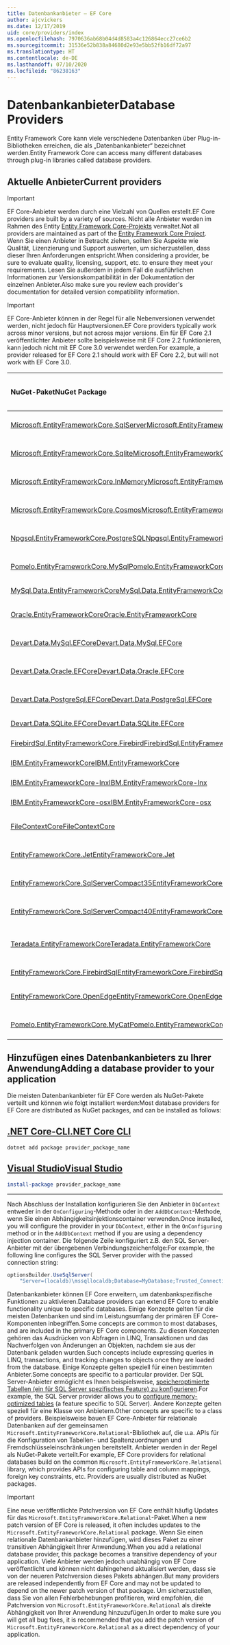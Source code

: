 ```yaml
---
title: Datenbankanbieter – EF Core
author: ajcvickers
ms.date: 12/17/2019
uid: core/providers/index
ms.openlocfilehash: 7970636ab68b04d4d8583a4c126864ecc27ce6b2
ms.sourcegitcommit: 31536e52b838a84680d2e93e5bb52fb16df72a97
ms.translationtype: HT
ms.contentlocale: de-DE
ms.lasthandoff: 07/10/2020
ms.locfileid: "86238163"
---
```

# <a name="database-providers"></a><span data-ttu-id="6ba8a-102">Datenbankanbieter</span><span class="sxs-lookup"><span data-stu-id="6ba8a-102">Database Providers</span></span>

<span data-ttu-id="6ba8a-103">Entity Framework Core kann viele verschiedene Datenbanken über Plug-in-Bibliotheken erreichen, die als „Datenbankanbieter“ bezeichnet werden.</span><span class="sxs-lookup"><span data-stu-id="6ba8a-103">Entity Framework Core can access many different databases through plug-in libraries called database providers.</span></span>

## <a name="current-providers"></a><span data-ttu-id="6ba8a-104">Aktuelle Anbieter</span><span class="sxs-lookup"><span data-stu-id="6ba8a-104">Current providers</span></span>

> [!IMPORTANT]  
> <span data-ttu-id="6ba8a-105">EF Core-Anbieter werden durch eine Vielzahl von Quellen erstellt.</span><span class="sxs-lookup"><span data-stu-id="6ba8a-105">EF Core providers are built by a variety of sources.</span></span> <span data-ttu-id="6ba8a-106">Nicht alle Anbieter werden im Rahmen des Entity [Entity Framework Core-Projekts](https://github.com/aspnet/EntityFrameworkCore) verwaltet.</span><span class="sxs-lookup"><span data-stu-id="6ba8a-106">Not all providers are maintained as part of the [Entity Framework Core Project](https://github.com/aspnet/EntityFrameworkCore).</span></span> <span data-ttu-id="6ba8a-107">Wenn Sie einen Anbieter in Betracht ziehen, sollten Sie Aspekte wie Qualität, Lizenzierung und Support auswerten, um sicherzustellen, dass dieser Ihren Anforderungen entspricht.</span><span class="sxs-lookup"><span data-stu-id="6ba8a-107">When considering a provider, be sure to evaluate quality, licensing, support, etc. to ensure they meet your requirements.</span></span> <span data-ttu-id="6ba8a-108">Lesen Sie außerdem in jedem Fall die ausführlichen Informationen zur Versionskompatibilität in der Dokumentation der einzelnen Anbieter.</span><span class="sxs-lookup"><span data-stu-id="6ba8a-108">Also make sure you review each provider's documentation for detailed version compatibility information.</span></span>

> [!IMPORTANT]  
> <span data-ttu-id="6ba8a-109">EF Core-Anbieter können in der Regel für alle Nebenversionen verwendet werden, nicht jedoch für Hauptversionen.</span><span class="sxs-lookup"><span data-stu-id="6ba8a-109">EF Core providers typically work across minor versions, but not across major versions.</span></span> <span data-ttu-id="6ba8a-110">Ein für EF Core 2.1 veröffentlichter Anbieter sollte beispielsweise mit EF Core 2.2 funktionieren, kann jedoch nicht mit EF Core 3.0 verwendet werden.</span><span class="sxs-lookup"><span data-stu-id="6ba8a-110">For example, a provider released for EF Core 2.1 should work with EF Core 2.2, but will not work with EF Core 3.0.</span></span> 

| <span data-ttu-id="6ba8a-111">NuGet-Paket</span><span class="sxs-lookup"><span data-stu-id="6ba8a-111">NuGet Package</span></span>                                                                                                                                                                         | <span data-ttu-id="6ba8a-112">Unterstützte Datenbank-Engines</span><span class="sxs-lookup"><span data-stu-id="6ba8a-112">Supported database engines</span></span> | <span data-ttu-id="6ba8a-113">Maintainer/Anbieter</span><span class="sxs-lookup"><span data-stu-id="6ba8a-113">Maintainer / Vendor</span></span>                                                           | <span data-ttu-id="6ba8a-114">Hinweise/Anforderungen</span><span class="sxs-lookup"><span data-stu-id="6ba8a-114">Notes / Requirements</span></span>     | <span data-ttu-id="6ba8a-115">Zielversion</span><span class="sxs-lookup"><span data-stu-id="6ba8a-115">Built for version</span></span> | <span data-ttu-id="6ba8a-116">Nützliche Links</span><span class="sxs-lookup"><span data-stu-id="6ba8a-116">Useful links</span></span>                                                                                                                                                                                       |
|:--------------------------------------------------------------------------------------------------------------------------------------------------------------------------------------|:---------------------------|:------------------------------------------------------------------------------|:-------------------------|:------------------|:---------------------------------------------------------------------------------------------------------------------------------------------------------------------------------------------------|
| [<span data-ttu-id="6ba8a-117">Microsoft.EntityFrameworkCore.SqlServer</span><span class="sxs-lookup"><span data-stu-id="6ba8a-117">Microsoft.EntityFrameworkCore.SqlServer</span></span>](https://www.nuget.org/packages/Microsoft.EntityFrameworkCore.SqlServer)                                                                     | <span data-ttu-id="6ba8a-118">SQL Server 2012 oder höher</span><span class="sxs-lookup"><span data-stu-id="6ba8a-118">SQL Server 2012 onwards</span></span>    | <span data-ttu-id="6ba8a-119">[EF Core-Projekt](https://github.com/aspnet/EntityFrameworkCore/) (Microsoft)</span><span class="sxs-lookup"><span data-stu-id="6ba8a-119">[EF Core Project](https://github.com/aspnet/EntityFrameworkCore/) (Microsoft)</span></span> |                          | <span data-ttu-id="6ba8a-120">3.1</span><span class="sxs-lookup"><span data-stu-id="6ba8a-120">3.1</span></span>               | [<span data-ttu-id="6ba8a-121">docs</span><span class="sxs-lookup"><span data-stu-id="6ba8a-121">docs</span></span>](xref:core/providers/sql-server/index)                                                                                                                                                       |
| [<span data-ttu-id="6ba8a-122">Microsoft.EntityFrameworkCore.Sqlite</span><span class="sxs-lookup"><span data-stu-id="6ba8a-122">Microsoft.EntityFrameworkCore.Sqlite</span></span>](https://www.nuget.org/packages/Microsoft.EntityFrameworkCore.Sqlite)                                                                           | <span data-ttu-id="6ba8a-123">SQLite 3.7 oder höher</span><span class="sxs-lookup"><span data-stu-id="6ba8a-123">SQLite 3.7 onwards</span></span>         | <span data-ttu-id="6ba8a-124">[EF Core-Projekt](https://github.com/aspnet/EntityFrameworkCore/) (Microsoft)</span><span class="sxs-lookup"><span data-stu-id="6ba8a-124">[EF Core Project](https://github.com/aspnet/EntityFrameworkCore/) (Microsoft)</span></span> |                          | <span data-ttu-id="6ba8a-125">3.1</span><span class="sxs-lookup"><span data-stu-id="6ba8a-125">3.1</span></span>               | [<span data-ttu-id="6ba8a-126">docs</span><span class="sxs-lookup"><span data-stu-id="6ba8a-126">docs</span></span>](xref:core/providers/sqlite/index)                                                                                                                                                           |
| [<span data-ttu-id="6ba8a-127">Microsoft.EntityFrameworkCore.InMemory</span><span class="sxs-lookup"><span data-stu-id="6ba8a-127">Microsoft.EntityFrameworkCore.InMemory</span></span>](https://www.nuget.org/packages/Microsoft.EntityFrameworkCore.InMemory)                                                                       | <span data-ttu-id="6ba8a-128">EF Core-In-Memory-Datenbank</span><span class="sxs-lookup"><span data-stu-id="6ba8a-128">EF Core in-memory database</span></span> | <span data-ttu-id="6ba8a-129">[EF Core-Projekt](https://github.com/aspnet/EntityFrameworkCore/) (Microsoft)</span><span class="sxs-lookup"><span data-stu-id="6ba8a-129">[EF Core Project](https://github.com/aspnet/EntityFrameworkCore/) (Microsoft)</span></span> | [<span data-ttu-id="6ba8a-130">Einschränkungen</span><span class="sxs-lookup"><span data-stu-id="6ba8a-130">Limitations</span></span>](xref:core/miscellaneous/testing/in-memory)                 | <span data-ttu-id="6ba8a-131">3.1</span><span class="sxs-lookup"><span data-stu-id="6ba8a-131">3.1</span></span>               | [<span data-ttu-id="6ba8a-132">docs</span><span class="sxs-lookup"><span data-stu-id="6ba8a-132">docs</span></span>](xref:core/providers/in-memory/index)                                                                                                                                                        |
| [<span data-ttu-id="6ba8a-133">Microsoft.EntityFrameworkCore.Cosmos</span><span class="sxs-lookup"><span data-stu-id="6ba8a-133">Microsoft.EntityFrameworkCore.Cosmos</span></span>](https://www.nuget.org/packages/Microsoft.EntityFrameworkCore.Cosmos)                                                                           | <span data-ttu-id="6ba8a-134">Azure Cosmos DB SQL-API</span><span class="sxs-lookup"><span data-stu-id="6ba8a-134">Azure Cosmos DB SQL API</span></span>    | <span data-ttu-id="6ba8a-135">[EF Core-Projekt](https://github.com/aspnet/EntityFrameworkCore/) (Microsoft)</span><span class="sxs-lookup"><span data-stu-id="6ba8a-135">[EF Core Project](https://github.com/aspnet/EntityFrameworkCore/) (Microsoft)</span></span> |                          | <span data-ttu-id="6ba8a-136">3.1</span><span class="sxs-lookup"><span data-stu-id="6ba8a-136">3.1</span></span>               | [<span data-ttu-id="6ba8a-137">docs</span><span class="sxs-lookup"><span data-stu-id="6ba8a-137">docs</span></span>](xref:core/providers/cosmos/index)                                                                                                                                                           |
| [<span data-ttu-id="6ba8a-138">Npgsql.EntityFrameworkCore.PostgreSQL</span><span class="sxs-lookup"><span data-stu-id="6ba8a-138">Npgsql.EntityFrameworkCore.PostgreSQL</span></span>](https://www.nuget.org/packages/Npgsql.EntityFrameworkCore.PostgreSQL)                                                                         | <span data-ttu-id="6ba8a-139">PostgreSQL</span><span class="sxs-lookup"><span data-stu-id="6ba8a-139">PostgreSQL</span></span>                 | [<span data-ttu-id="6ba8a-140">Npgsql-Entwicklungsteam</span><span class="sxs-lookup"><span data-stu-id="6ba8a-140">Npgsql Development Team</span></span>](https://github.com/npgsql)                          |                          | <span data-ttu-id="6ba8a-141">3.1</span><span class="sxs-lookup"><span data-stu-id="6ba8a-141">3.1</span></span>               | [<span data-ttu-id="6ba8a-142">docs</span><span class="sxs-lookup"><span data-stu-id="6ba8a-142">docs</span></span>](https://www.npgsql.org/efcore/index.html)                                                                                                                                                   |
| [<span data-ttu-id="6ba8a-143">Pomelo.EntityFrameworkCore.MySql</span><span class="sxs-lookup"><span data-stu-id="6ba8a-143">Pomelo.EntityFrameworkCore.MySql</span></span>](https://www.nuget.org/packages/Pomelo.EntityFrameworkCore.MySql)                                                                                   | <span data-ttu-id="6ba8a-144">MySQL, MariaDB</span><span class="sxs-lookup"><span data-stu-id="6ba8a-144">MySQL, MariaDB</span></span>             | [<span data-ttu-id="6ba8a-145">Pomelo Foundation-Projekt</span><span class="sxs-lookup"><span data-stu-id="6ba8a-145">Pomelo Foundation Project</span></span>](https://github.com/PomeloFoundation)              |                          | <span data-ttu-id="6ba8a-146">3.1</span><span class="sxs-lookup"><span data-stu-id="6ba8a-146">3.1</span></span>               | [<span data-ttu-id="6ba8a-147">readme</span><span class="sxs-lookup"><span data-stu-id="6ba8a-147">readme</span></span>](https://github.com/PomeloFoundation/Pomelo.EntityFrameworkCore.MySql/blob/master/README.md)                                                                                               |
| [<span data-ttu-id="6ba8a-148">MySql.Data.EntityFrameworkCore</span><span class="sxs-lookup"><span data-stu-id="6ba8a-148">MySql.Data.EntityFrameworkCore</span></span>](https://www.nuget.org/packages/MySql.Data.EntityFrameworkCore)                                                                                       | <span data-ttu-id="6ba8a-149">MySQL</span><span class="sxs-lookup"><span data-stu-id="6ba8a-149">MySQL</span></span>                      | <span data-ttu-id="6ba8a-150">[MySQL-Projekt](https://dev.mysql.com) (Oracle)</span><span class="sxs-lookup"><span data-stu-id="6ba8a-150">[MySQL project](https://dev.mysql.com) (Oracle)</span></span>                               |                          | <span data-ttu-id="6ba8a-151">3.1</span><span class="sxs-lookup"><span data-stu-id="6ba8a-151">3.1</span></span>               | [<span data-ttu-id="6ba8a-152">docs</span><span class="sxs-lookup"><span data-stu-id="6ba8a-152">docs</span></span>](https://dev.mysql.com/doc/connector-net/en/connector-net-entityframework-core.html)                                                                                                         |
| [<span data-ttu-id="6ba8a-153">Oracle.EntityFrameworkCore</span><span class="sxs-lookup"><span data-stu-id="6ba8a-153">Oracle.EntityFrameworkCore</span></span>](https://www.nuget.org/packages/Oracle.EntityFrameworkCore/)                                                                                              | <span data-ttu-id="6ba8a-154">Oracle DB 11.2 und höher</span><span class="sxs-lookup"><span data-stu-id="6ba8a-154">Oracle DB 11.2 onwards</span></span>     | [<span data-ttu-id="6ba8a-155">Oracle</span><span class="sxs-lookup"><span data-stu-id="6ba8a-155">Oracle</span></span>](https://www.oracle.com/technetwork/topics/dotnet/)                   | <span data-ttu-id="6ba8a-156">Beta</span><span class="sxs-lookup"><span data-stu-id="6ba8a-156">Beta</span></span>                     | <span data-ttu-id="6ba8a-157">3.1</span><span class="sxs-lookup"><span data-stu-id="6ba8a-157">3.1</span></span>               | [<span data-ttu-id="6ba8a-158">Website</span><span class="sxs-lookup"><span data-stu-id="6ba8a-158">website</span></span>](https://www.oracle.com/technetwork/topics/dotnet/)                                                                                                                                       |
| [<span data-ttu-id="6ba8a-159">Devart.Data.MySql.EFCore</span><span class="sxs-lookup"><span data-stu-id="6ba8a-159">Devart.Data.MySql.EFCore</span></span>](https://www.nuget.org/packages/Devart.Data.MySql.EFCore/)                                                                                                  | <span data-ttu-id="6ba8a-160">MySQL 5 oder höher</span><span class="sxs-lookup"><span data-stu-id="6ba8a-160">MySQL 5 onwards</span></span>            | [<span data-ttu-id="6ba8a-161">DevArt</span><span class="sxs-lookup"><span data-stu-id="6ba8a-161">DevArt</span></span>](https://www.devart.com/)                                             | <span data-ttu-id="6ba8a-162">Bezahlt</span><span class="sxs-lookup"><span data-stu-id="6ba8a-162">Paid</span></span>                     | <span data-ttu-id="6ba8a-163">3.1</span><span class="sxs-lookup"><span data-stu-id="6ba8a-163">3.1</span></span>               | [<span data-ttu-id="6ba8a-164">docs</span><span class="sxs-lookup"><span data-stu-id="6ba8a-164">docs</span></span>](https://www.devart.com/dotconnect/mysql/docs/)                                                                                                                                              |
| [<span data-ttu-id="6ba8a-165">Devart.Data.Oracle.EFCore</span><span class="sxs-lookup"><span data-stu-id="6ba8a-165">Devart.Data.Oracle.EFCore</span></span>](https://www.nuget.org/packages/Devart.Data.Oracle.EFCore/)                                                                                                | <span data-ttu-id="6ba8a-166">Oracle DB 9.2.0.4 und höher</span><span class="sxs-lookup"><span data-stu-id="6ba8a-166">Oracle DB 9.2.0.4 onwards</span></span>  | [<span data-ttu-id="6ba8a-167">DevArt</span><span class="sxs-lookup"><span data-stu-id="6ba8a-167">DevArt</span></span>](https://www.devart.com/)                                             | <span data-ttu-id="6ba8a-168">Bezahlt</span><span class="sxs-lookup"><span data-stu-id="6ba8a-168">Paid</span></span>                     | <span data-ttu-id="6ba8a-169">3.1</span><span class="sxs-lookup"><span data-stu-id="6ba8a-169">3.1</span></span>               | [<span data-ttu-id="6ba8a-170">docs</span><span class="sxs-lookup"><span data-stu-id="6ba8a-170">docs</span></span>](https://www.devart.com/dotconnect/oracle/docs/)                                                                                                                                             |
| [<span data-ttu-id="6ba8a-171">Devart.Data.PostgreSql.EFCore</span><span class="sxs-lookup"><span data-stu-id="6ba8a-171">Devart.Data.PostgreSql.EFCore</span></span>](https://www.nuget.org/packages/Devart.Data.PostgreSql.EFCore/)                                                                                        | <span data-ttu-id="6ba8a-172">PostgreSQL 8.0 oder höher</span><span class="sxs-lookup"><span data-stu-id="6ba8a-172">PostgreSQL 8.0 onwards</span></span>     | [<span data-ttu-id="6ba8a-173">DevArt</span><span class="sxs-lookup"><span data-stu-id="6ba8a-173">DevArt</span></span>](https://www.devart.com/)                                             | <span data-ttu-id="6ba8a-174">Bezahlt</span><span class="sxs-lookup"><span data-stu-id="6ba8a-174">Paid</span></span>                     | <span data-ttu-id="6ba8a-175">3.1</span><span class="sxs-lookup"><span data-stu-id="6ba8a-175">3.1</span></span>               | [<span data-ttu-id="6ba8a-176">docs</span><span class="sxs-lookup"><span data-stu-id="6ba8a-176">docs</span></span>](https://www.devart.com/dotconnect/postgresql/docs/)                                                                                                                                         |
| [<span data-ttu-id="6ba8a-177">Devart.Data.SQLite.EFCore</span><span class="sxs-lookup"><span data-stu-id="6ba8a-177">Devart.Data.SQLite.EFCore</span></span>](https://www.nuget.org/packages/Devart.Data.SQLite.EFCore/)                                                                                                | <span data-ttu-id="6ba8a-178">SQLite 3 oder höher</span><span class="sxs-lookup"><span data-stu-id="6ba8a-178">SQLite 3 onwards</span></span>           | [<span data-ttu-id="6ba8a-179">DevArt</span><span class="sxs-lookup"><span data-stu-id="6ba8a-179">DevArt</span></span>](https://www.devart.com/)                                             | <span data-ttu-id="6ba8a-180">Bezahlt</span><span class="sxs-lookup"><span data-stu-id="6ba8a-180">Paid</span></span>                     | <span data-ttu-id="6ba8a-181">3.1</span><span class="sxs-lookup"><span data-stu-id="6ba8a-181">3.1</span></span>               | [<span data-ttu-id="6ba8a-182">docs</span><span class="sxs-lookup"><span data-stu-id="6ba8a-182">docs</span></span>](https://www.devart.com/dotconnect/sqlite/docs/)                                                                                                                                             |
| [<span data-ttu-id="6ba8a-183">FirebirdSql.EntityFrameworkCore.Firebird</span><span class="sxs-lookup"><span data-stu-id="6ba8a-183">FirebirdSql.EntityFrameworkCore.Firebird</span></span>](https://www.nuget.org/packages/FirebirdSql.EntityFrameworkCore.Firebird/)                                                                  | <span data-ttu-id="6ba8a-184">Firebird 2.5 und 3.x</span><span class="sxs-lookup"><span data-stu-id="6ba8a-184">Firebird 2.5 and 3.x</span></span>       | [<span data-ttu-id="6ba8a-185">Jiří Činčura</span><span class="sxs-lookup"><span data-stu-id="6ba8a-185">Jiří Činčura</span></span>](https://github.com/cincuranet)                                 |                          | <span data-ttu-id="6ba8a-186">3.1</span><span class="sxs-lookup"><span data-stu-id="6ba8a-186">3.1</span></span>               | [<span data-ttu-id="6ba8a-187">docs</span><span class="sxs-lookup"><span data-stu-id="6ba8a-187">docs</span></span>](https://github.com/cincuranet/FirebirdSql.Data.FirebirdClient/blob/master/Provider/docs/entity-framework-core.md)                                                                           |
| [<span data-ttu-id="6ba8a-188">IBM.EntityFrameworkCore</span><span class="sxs-lookup"><span data-stu-id="6ba8a-188">IBM.EntityFrameworkCore</span></span>](https://www-112.ibm.com/software/howtobuy/passportadvantage/paocustomer/sdma/SDMA?P0=DOWNLOAD_SEARCH_BY_PART_NO&FIELD_SEARCH_TYPE=3&searchVal=CC6XFML)      | <span data-ttu-id="6ba8a-189">DB2, Informix</span><span class="sxs-lookup"><span data-stu-id="6ba8a-189">Db2, Informix</span></span>              | [<span data-ttu-id="6ba8a-190">IBM</span><span class="sxs-lookup"><span data-stu-id="6ba8a-190">IBM</span></span>](https://ibm.com)                                                        | <span data-ttu-id="6ba8a-191">Kostenpflichtig, Windows</span><span class="sxs-lookup"><span data-stu-id="6ba8a-191">Paid, Windows</span></span>            | <span data-ttu-id="6ba8a-192">3.1</span><span class="sxs-lookup"><span data-stu-id="6ba8a-192">3.1</span></span>               | [<span data-ttu-id="6ba8a-193">Kundenwebsite</span><span class="sxs-lookup"><span data-stu-id="6ba8a-193">customer website</span></span>](https://www.ibm.com/software/passportadvantage/pao_customer.html) |
| [<span data-ttu-id="6ba8a-194">IBM.EntityFrameworkCore-lnx</span><span class="sxs-lookup"><span data-stu-id="6ba8a-194">IBM.EntityFrameworkCore-lnx</span></span>](https://www-112.ibm.com/software/howtobuy/passportadvantage/paocustomer/sdma/SDMA?P0=DOWNLOAD_SEARCH_BY_PART_NO&FIELD_SEARCH_TYPE=3&searchVal=CC6XGML)  | <span data-ttu-id="6ba8a-195">DB2, Informix</span><span class="sxs-lookup"><span data-stu-id="6ba8a-195">Db2, Informix</span></span>              | [<span data-ttu-id="6ba8a-196">IBM</span><span class="sxs-lookup"><span data-stu-id="6ba8a-196">IBM</span></span>](https://ibm.com)                                                        | <span data-ttu-id="6ba8a-197">Kostenpflichtig, Linux</span><span class="sxs-lookup"><span data-stu-id="6ba8a-197">Paid, Linux</span></span>              | <span data-ttu-id="6ba8a-198">3.1</span><span class="sxs-lookup"><span data-stu-id="6ba8a-198">3.1</span></span>               | [<span data-ttu-id="6ba8a-199">Kundenwebsite</span><span class="sxs-lookup"><span data-stu-id="6ba8a-199">customer website</span></span>](https://www.ibm.com/software/passportadvantage/pao_customer.html) |
| [<span data-ttu-id="6ba8a-200">IBM.EntityFrameworkCore-osx</span><span class="sxs-lookup"><span data-stu-id="6ba8a-200">IBM.EntityFrameworkCore-osx</span></span>](https://www-112.ibm.com/software/howtobuy/passportadvantage/paocustomer/sdma/SDMA?P0=DOWNLOAD_SEARCH_BY_PART_NO&FIELD_SEARCH_TYPE=3&searchVal=CC6XHML)  | <span data-ttu-id="6ba8a-201">DB2, Informix</span><span class="sxs-lookup"><span data-stu-id="6ba8a-201">Db2, Informix</span></span>              | [<span data-ttu-id="6ba8a-202">IBM</span><span class="sxs-lookup"><span data-stu-id="6ba8a-202">IBM</span></span>](https://ibm.com)                                                        | <span data-ttu-id="6ba8a-203">Kostenpflichtig, macOS</span><span class="sxs-lookup"><span data-stu-id="6ba8a-203">Paid, macOS</span></span>              | <span data-ttu-id="6ba8a-204">3.1</span><span class="sxs-lookup"><span data-stu-id="6ba8a-204">3.1</span></span>               | [<span data-ttu-id="6ba8a-205">Kundenwebsite</span><span class="sxs-lookup"><span data-stu-id="6ba8a-205">customer website</span></span>](https://www.ibm.com/software/passportadvantage/pao_customer.html) |
| [<span data-ttu-id="6ba8a-206">FileContextCore</span><span class="sxs-lookup"><span data-stu-id="6ba8a-206">FileContextCore</span></span>](https://www.nuget.org/packages/FileContextCore/)                                                                                                                    | <span data-ttu-id="6ba8a-207">Speichert Daten in Dateien</span><span class="sxs-lookup"><span data-stu-id="6ba8a-207">Stores data in files</span></span>       | [<span data-ttu-id="6ba8a-208">Morris Janatzek</span><span class="sxs-lookup"><span data-stu-id="6ba8a-208">Morris Janatzek</span></span>](https://github.com/morrisjdev)                              | <span data-ttu-id="6ba8a-209">Dient Entwicklungszwecken</span><span class="sxs-lookup"><span data-stu-id="6ba8a-209">For development purposes</span></span> | <span data-ttu-id="6ba8a-210">3.0</span><span class="sxs-lookup"><span data-stu-id="6ba8a-210">3.0</span></span>               | [<span data-ttu-id="6ba8a-211">readme</span><span class="sxs-lookup"><span data-stu-id="6ba8a-211">readme</span></span>](https://github.com/morrisjdev/FileContextCore/blob/master/README.md)                                                                                                                                              |
| [<span data-ttu-id="6ba8a-212">EntityFrameworkCore.Jet</span><span class="sxs-lookup"><span data-stu-id="6ba8a-212">EntityFrameworkCore.Jet</span></span>](https://www.nuget.org/packages/EntityFrameworkCore.Jet/)                                                                                                    | <span data-ttu-id="6ba8a-213">Microsoft Access-Dateien</span><span class="sxs-lookup"><span data-stu-id="6ba8a-213">Microsoft Access files</span></span>     | [<span data-ttu-id="6ba8a-214">Bubi</span><span class="sxs-lookup"><span data-stu-id="6ba8a-214">Bubi</span></span>](https://github.com/bubibubi)                                           | <span data-ttu-id="6ba8a-215">.NET Framework</span><span class="sxs-lookup"><span data-stu-id="6ba8a-215">.NET Framework</span></span>           | <span data-ttu-id="6ba8a-216">2.2</span><span class="sxs-lookup"><span data-stu-id="6ba8a-216">2.2</span></span>               | [<span data-ttu-id="6ba8a-217">readme</span><span class="sxs-lookup"><span data-stu-id="6ba8a-217">readme</span></span>](https://github.com/bubibubi/EntityFrameworkCore.Jet/blob/master/docs/README.md)                                                                                                           |
| [<span data-ttu-id="6ba8a-218">EntityFrameworkCore.SqlServerCompact35</span><span class="sxs-lookup"><span data-stu-id="6ba8a-218">EntityFrameworkCore.SqlServerCompact35</span></span>](https://www.nuget.org/packages/EntityFrameworkCore.SqlServerCompact35)                                                                       | <span data-ttu-id="6ba8a-219">SQL Server Compact 3,5</span><span class="sxs-lookup"><span data-stu-id="6ba8a-219">SQL Server Compact 3.5</span></span>     | [<span data-ttu-id="6ba8a-220">Erik Ejlskov Jensen</span><span class="sxs-lookup"><span data-stu-id="6ba8a-220">Erik Ejlskov Jensen</span></span>](https://github.com/ErikEJ/)                             | <span data-ttu-id="6ba8a-221">.NET Framework</span><span class="sxs-lookup"><span data-stu-id="6ba8a-221">.NET Framework</span></span>           | <span data-ttu-id="6ba8a-222">2.2</span><span class="sxs-lookup"><span data-stu-id="6ba8a-222">2.2</span></span>               | [<span data-ttu-id="6ba8a-223">wiki</span><span class="sxs-lookup"><span data-stu-id="6ba8a-223">wiki</span></span>](https://github.com/ErikEJ/EntityFramework.SqlServerCompact/wiki/Using-EF-Core-with-SQL-Server-Compact-in-Traditional-.NET-Applications)                                                     |
| [<span data-ttu-id="6ba8a-224">EntityFrameworkCore.SqlServerCompact40</span><span class="sxs-lookup"><span data-stu-id="6ba8a-224">EntityFrameworkCore.SqlServerCompact40</span></span>](https://www.nuget.org/packages/EntityFrameworkCore.SqlServerCompact40)                                                                       | <span data-ttu-id="6ba8a-225">SQL Server Compact 4.0</span><span class="sxs-lookup"><span data-stu-id="6ba8a-225">SQL Server Compact 4.0</span></span>     | [<span data-ttu-id="6ba8a-226">Erik Ejlskov Jensen</span><span class="sxs-lookup"><span data-stu-id="6ba8a-226">Erik Ejlskov Jensen</span></span>](https://github.com/ErikEJ/)                             | <span data-ttu-id="6ba8a-227">.NET Framework</span><span class="sxs-lookup"><span data-stu-id="6ba8a-227">.NET Framework</span></span>           | <span data-ttu-id="6ba8a-228">2.2</span><span class="sxs-lookup"><span data-stu-id="6ba8a-228">2.2</span></span>               | [<span data-ttu-id="6ba8a-229">wiki</span><span class="sxs-lookup"><span data-stu-id="6ba8a-229">wiki</span></span>](https://github.com/ErikEJ/EntityFramework.SqlServerCompact/wiki/Using-EF-Core-with-SQL-Server-Compact-in-Traditional-.NET-Applications)                                                     |
| [<span data-ttu-id="6ba8a-230">Teradata.EntityFrameworkCore</span><span class="sxs-lookup"><span data-stu-id="6ba8a-230">Teradata.EntityFrameworkCore</span></span>](https://www.nuget.org/packages/Teradata.EntityFrameworkCore/)                                                                                          | <span data-ttu-id="6ba8a-231">Teradata-Datenbank ab 16.10</span><span class="sxs-lookup"><span data-stu-id="6ba8a-231">Teradata Database 16.10 onwards</span></span> | [<span data-ttu-id="6ba8a-232">Teradata</span><span class="sxs-lookup"><span data-stu-id="6ba8a-232">Teradata</span></span>](https://downloads.teradata.com/download/connectivity/net-data-provider-for-teradata) |   | <span data-ttu-id="6ba8a-233">2.2</span><span class="sxs-lookup"><span data-stu-id="6ba8a-233">2.2</span></span>               |[<span data-ttu-id="6ba8a-234">Website</span><span class="sxs-lookup"><span data-stu-id="6ba8a-234">website</span></span>](https://www.nuget.org/packages/Teradata.EntityFrameworkCore/)                                                                                                                            |
| [<span data-ttu-id="6ba8a-235">EntityFrameworkCore.FirebirdSql</span><span class="sxs-lookup"><span data-stu-id="6ba8a-235">EntityFrameworkCore.FirebirdSql</span></span>](https://www.nuget.org/packages/EntityFrameworkCore.FirebirdSql/)                                                                                    | <span data-ttu-id="6ba8a-236">Firebird 2.5 und 3.x</span><span class="sxs-lookup"><span data-stu-id="6ba8a-236">Firebird 2.5 and 3.x</span></span>       | [<span data-ttu-id="6ba8a-237">Rafael Almeida</span><span class="sxs-lookup"><span data-stu-id="6ba8a-237">Rafael Almeida</span></span>](https://github.com/ralmsdeveloper)                           |                          | <span data-ttu-id="6ba8a-238">2.1</span><span class="sxs-lookup"><span data-stu-id="6ba8a-238">2.1</span></span>               | [<span data-ttu-id="6ba8a-239">wiki</span><span class="sxs-lookup"><span data-stu-id="6ba8a-239">wiki</span></span>](https://github.com/ralmsdeveloper/EntityFrameworkCore.FirebirdSQL/wiki)                                                                                                                     |
| [<span data-ttu-id="6ba8a-240">EntityFrameworkCore.OpenEdge</span><span class="sxs-lookup"><span data-stu-id="6ba8a-240">EntityFrameworkCore.OpenEdge</span></span>](https://www.nuget.org/packages/EntityFrameworkCore.OpenEdge/)                                                                                          | <span data-ttu-id="6ba8a-241">Progress OpenEdge</span><span class="sxs-lookup"><span data-stu-id="6ba8a-241">Progress OpenEdge</span></span>          | [<span data-ttu-id="6ba8a-242">Alex Wiese</span><span class="sxs-lookup"><span data-stu-id="6ba8a-242">Alex Wiese</span></span>](https://github.com/alexwiese)                                    |                          | <span data-ttu-id="6ba8a-243">2.1</span><span class="sxs-lookup"><span data-stu-id="6ba8a-243">2.1</span></span>               | [<span data-ttu-id="6ba8a-244">readme</span><span class="sxs-lookup"><span data-stu-id="6ba8a-244">readme</span></span>](https://github.com/alexwiese/EntityFrameworkCore.OpenEdge/blob/master/README.md)                                                                                                          |
| [<span data-ttu-id="6ba8a-245">Pomelo.EntityFrameworkCore.MyCat</span><span class="sxs-lookup"><span data-stu-id="6ba8a-245">Pomelo.EntityFrameworkCore.MyCat</span></span>](https://www.nuget.org/packages/Pomelo.EntityFrameworkCore.MyCat)                                                                                   | <span data-ttu-id="6ba8a-246">MyCAT-Server</span><span class="sxs-lookup"><span data-stu-id="6ba8a-246">MyCAT Server</span></span>               | [<span data-ttu-id="6ba8a-247">Pomelo Foundation-Projekt</span><span class="sxs-lookup"><span data-stu-id="6ba8a-247">Pomelo Foundation Project</span></span>](https://github.com/PomeloFoundation)              | <span data-ttu-id="6ba8a-248">Nur Vorabversion</span><span class="sxs-lookup"><span data-stu-id="6ba8a-248">Prerelease only</span></span>          | <span data-ttu-id="6ba8a-249">1.1</span><span class="sxs-lookup"><span data-stu-id="6ba8a-249">1.1</span></span>               | [<span data-ttu-id="6ba8a-250">readme</span><span class="sxs-lookup"><span data-stu-id="6ba8a-250">readme</span></span>](https://github.com/PomeloFoundation/Pomelo.EntityFrameworkCore.MyCat/blob/master/README.md)                                                                                               |

## <a name="adding-a-database-provider-to-your-application"></a><span data-ttu-id="6ba8a-251">Hinzufügen eines Datenbankanbieters zu Ihrer Anwendung</span><span class="sxs-lookup"><span data-stu-id="6ba8a-251">Adding a database provider to your application</span></span>

<span data-ttu-id="6ba8a-252">Die meisten Datenbankanbieter für EF Core werden als NuGet-Pakete verteilt und können wie folgt installiert werden:</span><span class="sxs-lookup"><span data-stu-id="6ba8a-252">Most database providers for EF Core are distributed as NuGet packages, and can be installed as follows:</span></span>

## <a name="net-core-cli"></a>[<span data-ttu-id="6ba8a-253">.NET Core-CLI</span><span class="sxs-lookup"><span data-stu-id="6ba8a-253">.NET Core CLI</span></span>](#tab/dotnet-core-cli)

```dotnetcli
dotnet add package provider_package_name
```

## <a name="visual-studio"></a>[<span data-ttu-id="6ba8a-254">Visual Studio</span><span class="sxs-lookup"><span data-stu-id="6ba8a-254">Visual Studio</span></span>](#tab/vs)

``` powershell
install-package provider_package_name
```

***

<span data-ttu-id="6ba8a-255">Nach Abschluss der Installation konfigurieren Sie den Anbieter in `DbContext` entweder in der `OnConfiguring`-Methode oder in der `AddDbContext`-Methode, wenn Sie einen Abhängigkeitsinjektionscontainer verwenden.</span><span class="sxs-lookup"><span data-stu-id="6ba8a-255">Once installed, you will configure the provider in your `DbContext`, either in the `OnConfiguring` method or in the `AddDbContext` method if you are using a dependency injection container.</span></span>
<span data-ttu-id="6ba8a-256">Die folgende Zeile konfiguriert z.B. den SQL Server-Anbieter mit der übergebenen Verbindungszeichenfolge:</span><span class="sxs-lookup"><span data-stu-id="6ba8a-256">For example, the following line configures the SQL Server provider with the passed connection string:</span></span>

``` csharp
optionsBuilder.UseSqlServer(
    "Server=(localdb)\mssqllocaldb;Database=MyDatabase;Trusted_Connection=True;");
```  

<span data-ttu-id="6ba8a-257">Datenbankanbieter können EF Core erweitern, um datenbankspezifische Funktionen zu aktivieren.</span><span class="sxs-lookup"><span data-stu-id="6ba8a-257">Database providers can extend EF Core to enable functionality unique to specific databases.</span></span>
<span data-ttu-id="6ba8a-258">Einige Konzepte gelten für die meisten Datenbanken und sind im Leistungsumfang der primären EF Core-Komponenten inbegriffen.</span><span class="sxs-lookup"><span data-stu-id="6ba8a-258">Some concepts are common to most databases, and are included in the primary EF Core components.</span></span>
<span data-ttu-id="6ba8a-259">Zu diesen Konzepten gehören das Ausdrücken von Abfragen in LINQ, Transaktionen und das Nachverfolgen von Änderungen an Objekten, nachdem sie aus der Datenbank geladen wurden.</span><span class="sxs-lookup"><span data-stu-id="6ba8a-259">Such concepts include expressing queries in LINQ, transactions, and tracking changes to objects once they are loaded from the database.</span></span>
<span data-ttu-id="6ba8a-260">Einige Konzepte gelten speziell für einen bestimmten Anbieter.</span><span class="sxs-lookup"><span data-stu-id="6ba8a-260">Some concepts are specific to a particular provider.</span></span>
<span data-ttu-id="6ba8a-261">Der SQL Server-Anbieter ermöglicht es Ihnen beispielsweise, [speicheroptimierte Tabellen (ein für SQL Server spezifisches Feature) zu konfigurieren](xref:core/providers/sql-server/memory-optimized-tables).</span><span class="sxs-lookup"><span data-stu-id="6ba8a-261">For example, the SQL Server provider allows you to [configure memory-optimized tables](xref:core/providers/sql-server/memory-optimized-tables) (a feature specific to SQL Server).</span></span>
<span data-ttu-id="6ba8a-262">Andere Konzepte gelten speziell für eine Klasse von Anbietern.</span><span class="sxs-lookup"><span data-stu-id="6ba8a-262">Other concepts are specific to a class of providers.</span></span>
<span data-ttu-id="6ba8a-263">Beispielsweise bauen EF Core-Anbieter für relationale Datenbanken auf der gemeinsamen `Microsoft.EntityFrameworkCore.Relational`-Bibliothek auf, die u.a. APIs für die Konfiguration von Tabellen- und Spaltenzuordnungen und Fremdschlüsseleinschränkungen bereitstellt. Anbieter werden in der Regel als NuGet-Pakete verteilt.</span><span class="sxs-lookup"><span data-stu-id="6ba8a-263">For example, EF Core providers for relational databases build on the common `Microsoft.EntityFrameworkCore.Relational` library, which provides APIs for configuring table and column mappings, foreign key constraints, etc. Providers are usually distributed as NuGet packages.</span></span>

> [!IMPORTANT]  
> <span data-ttu-id="6ba8a-264">Eine neue veröffentlichte Patchversion von EF Core enthält häufig Updates für das `Microsoft.EntityFrameworkCore.Relational`-Paket.</span><span class="sxs-lookup"><span data-stu-id="6ba8a-264">When a new patch version of EF Core is released, it often includes updates to the `Microsoft.EntityFrameworkCore.Relational` package.</span></span>
> <span data-ttu-id="6ba8a-265">Wenn Sie einen relationale Datenbankanbieter hinzufügen, wird dieses Paket zu einer transitiven Abhängigkeit Ihrer Anwendung.</span><span class="sxs-lookup"><span data-stu-id="6ba8a-265">When you add a relational database provider, this package becomes a transitive dependency of your application.</span></span>
> <span data-ttu-id="6ba8a-266">Viele Anbieter werden jedoch unabhängig von EF Core veröffentlicht und können nicht dahingehend aktualisiert werden, dass sie von der neueren Patchversion dieses Pakets abhängen.</span><span class="sxs-lookup"><span data-stu-id="6ba8a-266">But many providers are released independently from EF Core and may not be updated to depend on the newer patch version of that package.</span></span>
> <span data-ttu-id="6ba8a-267">Um sicherzustellen, dass Sie von allen Fehlerbehebungen profitieren, wird empfohlen, die Patchversion von `Microsoft.EntityFrameworkCore.Relational` als direkte Abhängigkeit von Ihrer Anwendung hinzuzufügen.</span><span class="sxs-lookup"><span data-stu-id="6ba8a-267">In order to make sure you will get all bug fixes, it is recommended that you add the patch version of `Microsoft.EntityFrameworkCore.Relational` as a direct dependency of your application.</span></span>
